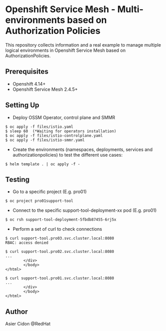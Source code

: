 # Openshift Service Mesh - Multi-environments based on Authorization Policies

This repository collects information and a real example to manage multiple logical environments in Openshift Service Mesh based on AuthorizationPolicies.

## Prerequisites

* Openshift 4.14+
* Openshift Service Mesh 2.4.5+

## Setting Up

* Deploy OSSM Operator, control plane and SMMR

```
$ oc apply -f files/istio.yaml
$ sleep 60  (*Waiting for operators installation)
$ oc apply -f files/istio-controlplane.yaml
$ oc apply -f files/istio-smmr.yaml
```


* Create the environments (namespaces, deployments, services and authorizationpolicies) to test the different use cases:

```
$ helm template . | oc apply -f -
```

## Testing

* Go to a specific project (E.g. pro01)

```
$ oc project pro01support-tool
```

* Connect to the specific support-tool-deployment-xx pod (E.g. pro01)

```
$ oc rsh support-tool-deployment-5fbdb87455-6rj5x
```

* Perform a set of curl to check connections

```
$ curl support-tool.pro03.svc.cluster.local:8080
RBAC: access denied

$ curl support-tool.pro02.svc.cluster.local:8080
...
        </div>
        </body>
</html>

$ curl support-tool.pro01.svc.cluster.local:8080
...
        </div>
        </body>
</html>

```

## Author

Asier Cidon @RedHat
